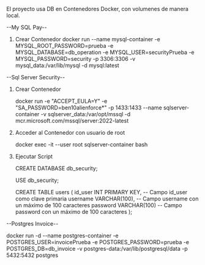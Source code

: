 El proyecto usa DB en Contenedores Docker, con volumenes de manera local.

--My SQL Pay--

1. Crear Contenedor
  docker run --name mysql-container -e MYSQL_ROOT_PASSWORD=prueba -e MYSQL_DATABASE=db_operation -e MYSQL_USER=securityPrueba -e MYSQL_PASSWORD=security -p 3306:3306 -v   
  mysql_data:/var/lib/mysql -d mysql:latest

--Sql Server Security--

1. Crear Contenedor
   
    docker run -e "ACCEPT_EULA=Y" -e "SA_PASSWORD=ben10alienforce*" -p 1433:1433 --name sqlserver-container -v sqlserver_data:/var/opt/mssql -d 
    mcr.microsoft.com/mssql/server:2022-latest

2. Acceder al Contenedor con usuario de root
   
   docker exec -it --user root sqlserver-container bash

3. Ejecutar Script


    CREATE DATABASE db_security;
    
    USE db_security;
    
    CREATE TABLE users (
      id_user INT PRIMARY KEY,   -- Campo id_user como clave primaria
      username VARCHAR(100),     -- Campo username con un máximo de 100 caracteres
      password VARCHAR(100)      -- Campo password con un máximo de 100 caracteres
    );

--Postgres Invoice--


docker run -d --name postgres-container -e POSTGRES_USER=invoicePrueba -e POSTGRES_PASSWORD=prueba -e POSTGRES_DB=db_invoice -v postgres-data:/var/lib/postgresql/data -p 5432:5432 postgres

